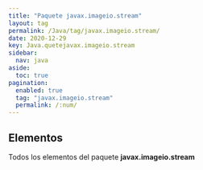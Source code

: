 ```yaml
---
title: "Paquete javax.imageio.stream"
layout: tag
permalink: /Java/tag/javax.imageio.stream/
date: 2020-12-29
key: Java.quetejavax.imageio.stream
sidebar: 
  nav: java
aside: 
  toc: true
pagination: 
  enabled: true
  tag: "javax.imageio.stream"
  permalink: /:num/
---
```


<h2>Elementos</h2>
Todos los elementos del paquete <strong>javax.imageio.stream</strong>

